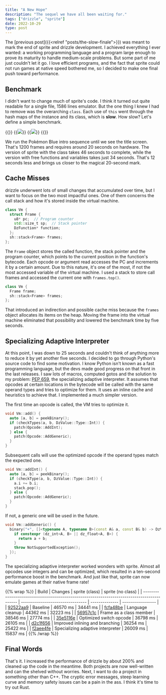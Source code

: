 ```yaml
---
title: "A New Hope"
description: "The sequel we have all been waiting for."
tags: ["drizzle", "sprite"]
date: 2022-10-29
type: post
---
```

The [previous post]({{<relref "posts/the-slow-finale">}}) was meant to mark the end of sprite and drizzle development. I achieved everything I ever wanted: a working programming language and a program large enough to prove its maturity to handle medium-scale problems. But some part of me just couldn't let it go. I love efficient programs, and the fact that sprite could not run games at native speed bothered me, so I decided to make one final push toward performance.

## Benchmark
I didn't want to change much of sprite's code. I think it turned out quite readable for a single file, 1586 lines emulator. But the one thing I knew I had to remove was the overarching `class`. Each use of `this` went through the hash maps of the instance and its class, which is **slow**. How slow? Let's define a simple benchmark.

{{<wrap>}}
  {{<image src="img/fight-scene.png" caption="Pokémon Blue intro sequence">}}
  {{<image src="img/title-screen.png" caption="Pokémon Blue title screen">}}
{{</wrap>}}

We run the Pokémon Blue intro sequence until we see the title screen. That's 1200 frames and requires around 20 seconds on hardware. The version of sprite with the class takes 46 seconds to complete, while the version with free functions and variables takes just 34 seconds. That's 12 seconds less and brings us closer to the magical 20-second mark.

## Cache Misses
drizzle underwent lots of small changes that accumulated over time, but I want to focus on the two most impactful ones. One of them concerns the call stack and how it's stored inside the virtual machine.

```cpp
class Vm {
  struct Frame {
    u8* pc;  // Program counter
    std::size_t sp;  // Stack pointer
    DzFunction* function;
  };
  sh::stack<Frame> frames;
};
```

The `Frame` object stores the called function, the stack pointer and the program counter, which points to the current position in the function's bytecode. Each opcode or argument read accesses the PC and increments it by a certain amount. Due to this nature, it's one of the most, if not the most accessed variable of the virtual machine. I used a stack to store call frames and accessed the current one with `frames.top()`.

```cpp
class Vm {
  Frame frame;
  sh::stack<Frame> frames;
};
```

That introduced an indirection and possible cache miss because the `frames` object allocates its items on the heap. Moving the frame into the virtual machine eliminated that possibility and lowered the benchmark time by five seconds.

## Specializing Adaptive Interpreter

At this point, I was down to 25 seconds and couldn't think of anything more to reduce it by yet another five seconds. I decided to go through Python's source code to find some motivation. I know Python isn't known as a fast programming language, but the devs made good progress on that front in the last releases. I saw lots of macros, computed gotos and the solution to my problem: [PEP 659](https://peps.python.org/pep-0659/), the specializing adaptive interpreter.
It assumes that opcodes at certain locations in the bytecode will be called with the same operand types and tries to optimize for them. It uses an inline cache and heuristics to achieve that. I implemented a much simpler version.

The first time an opcode is called, the VM tries to optimize it.

```cpp
void Vm::add() {
  auto [a, b] = peekBinary();
  if (checkTypes(a, b, DzValue::Type::Int)) {
    patch(Opcode::AddInt);
  } else {
    patch(Opcode::AddGeneric);
  }
}
```

Subsequent calls will use the optimized opcode if the operand types match the expected one.

```cpp
void Vm::addInt() {
  auto [a, b] = peekBinary();
  if (checkType(a, b, DzValue::Type::Int)) {
    a.i += b.i;
    stack.pop();
  } else {
    patch(Opcode::AddGeneric);
  }
}
```

If not, a generic one will be used in the future.

```cpp
void Vm::addGeneric() {
  binary("+", []<typename A, typename B>(const A& a, const B& b) -> DzValue {
    if constexpr (dz_int<A, B> || dz_float<A, B>) {
      return a + b;
    }
    throw NotSupportedException();
  });
}
```

The specializing adaptive interpreter worked wonders with sprite. Almost all opcodes use integers and can be optimized, which resulted in a ten-second performance boost in the benchmark. And just like that, sprite can now emulate games at their native frame rate!

{{% wrap %}}
| Build                                                                                        | Changes                           | sprite (class) | sprite (no class) |
| -------------------------------------------------------------------------------------------- | --------------------------------- | -------------- | ----------------- |
| [92522aa9](https://github.com/jsmolka/drizzle/tree/92522aa9d085394d8797f555e97b8db82ae65a59) | Baseline                          | 46570 ms       | 34441 ms          |
| [fcfa48be](https://github.com/jsmolka/drizzle/tree/fcfa48be160bf035442ba200991f01ee5f402b22) | Language cleanup                  | 44362 ms       | 32223 ms          |
| [56957c1c](https://github.com/jsmolka/drizzle/tree/56957c1c3ba308253dba8b15dc9f6e21d219b4a7) | Frame as a class member           | 38546 ms       | 27774 ms          |
| [35e5116e](https://github.com/jsmolka/drizzle/tree/35e5116e8743c23bdb70c7453cb41a3df7757e1b) | Optimized switch opcode           | 36798 ms       | 26105 ms          |
| [d2c1f656](https://github.com/jsmolka/drizzle/tree/d2c1f656718c407264a833260d140664c4385038) | Improved inlining and branching   | 36254 ms       | 25422 ms          |
| [f2aee4fe](https://github.com/jsmolka/drizzle/tree/f2aee4fe38a619252e19675d4b03a13eb26d6add) | Specializing adaptive interpreter | 26009 ms       | 15837 ms          |
{{% /wrap %}}

## Final Words
That's it. I increased the performance of drizzle by about 200% and cleaned up the code in the meantime. Both projects are now well-written and can the shelved without worries. Next, I want to do a project in something other than C++. The cryptic error messages, steep learning curve and memory safety issues can be a pain in the ass. I think it's time to try out Rust.

